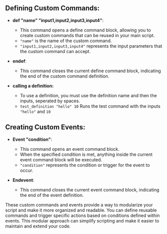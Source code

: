 
## Defining Custom Commands:

- **def "name" "input1,input2,input3,input4"**:
   - This command opens a define command block, allowing you to create custom commands that can be reused in your main script.
   - `"name"` is the name of the custom command.
   - `"input1,input2,input3,input4"` represents the input parameters that the custom command can accept.

- **endef**:
   - This command closes the current define command block, indicating the end of the custom command definition.

- **calling a definition:**
   - To use a definition, you must use the definition name and then the inputs, seperated by spaces.
   - `test_definition "hello" 10` Runs the test command with the inputs `"hello"` and `10`

## Creating Custom Events:

- **Event "condition"**:
   - This command opens an event command block.
   - When the specified condition is met, anything inside the current event command block will be executed.
   - `"condition"` represents the condition or trigger for the event to occur.

- **Endevent**:
   - This command closes the current event command block, indicating the end of the event definition.

These custom commands and events provide a way to modularize your script and make it more organized and readable. You can define reusable commands and trigger specific actions based on conditions defined within events. This modular approach can simplify scripting and make it easier to maintain and extend your code.
